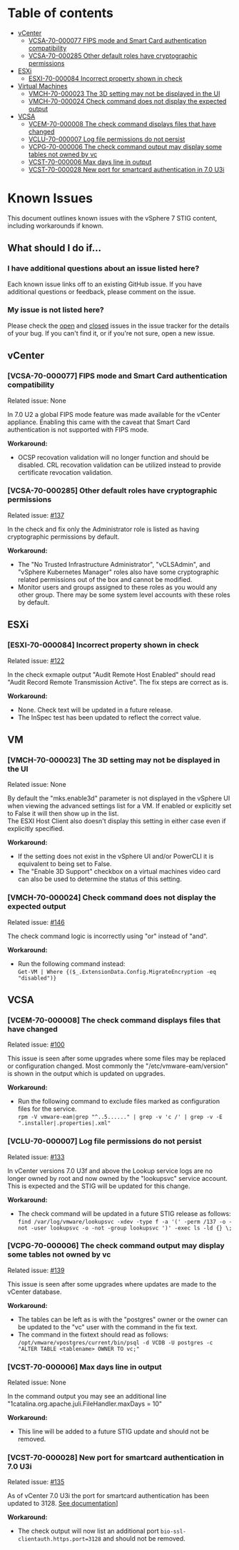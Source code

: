 # Table of contents

- [vCenter](#vcenter)
  - [VCSA-70-000077 FIPS mode and Smart Card authentication compatibility](#vcsa-70-000077-fips-mode-and-smart-card-authentication-compatibility)
  - [VCSA-70-000285 Other default roles have cryptographic permissions](#vcsa-70-000285-other-default-roles-have-cryptographic-permissions)
- [ESXi](#esxi)
  - [ESXI-70-000084 Incorrect property shown in check](#esxi-70-000084-incorrect-property-shown-in-check)
- [Virtual Machines](#vm)
  - [VMCH-70-000023 The 3D setting may not be displayed in the UI](#vmch-70-000023-the-3d-setting-may-not-be-displayed-in-the-ui)
  - [VMCH-70-000024 Check command does not display the expected output](#vmch-70-000024-check-command-does-not-display-the-expected-output)
- [VCSA](#vcsa)
  - [VCEM-70-000008 The check command displays files that have changed](#vcem-70-000008-the-check-command-displays-files-that-have-changed)
  - [VCLU-70-000007 Log file permissions do not persist](#vclu-70-000007-log-file-permissions-do-not-persist)
  - [VCPG-70-000006 The check command output may display some tables not owned by vc](#vcpg-70-000006-the-check-command-output-may-display-some-tables-not-owned-by-vc)
  - [VCST-70-000006 Max days line in output](#vcst-70-000006-max-days-line-in-output)
  - [VCST-70-000028 New port for smartcard authentication in 7.0 U3i](#vcst-70-000028-new-port-for-smartcard-authentication-in-70-u3i)

# Known Issues

This document outlines known issues with the vSphere 7 STIG content, including workarounds if known.

## What should I do if...

### I have additional questions about an issue listed here?

Each known issue links off to an existing GitHub issue. If you have additional questions or feedback, please comment on the issue.

### My issue is not listed here?

Please check the [open](https://github.com/vmware/dod-compliance-and-automation/issues) and [closed](https://github.com/vmware/dod-compliance-and-automation/issues?q=is%3Aissue+is%3Aclosed) issues in the issue tracker for the details of your bug. If you can't find it, or if you're not sure, open a new issue.

## vCenter

### [VCSA-70-000077] FIPS mode and Smart Card authentication compatibility

Related issue: None

In 7.0 U2 a global FIPS mode feature was made available for the vCenter appliance. Enabling this came with the caveat that Smart Card authentication is not supported with FIPS mode.

**Workaround:**

- OCSP recovation validation will no longer function and should be disabled. CRL recovation validation can be utilized instead to provide certificate revocation validation.

### [VCSA-70-000285] Other default roles have cryptographic permissions

Related issue: [#137](https://github.com/vmware/dod-compliance-and-automation/issues/137)

In the check and fix only the Administrator role is listed as having cryptographic permissions by default.

**Workaround:**

- The "No Trusted Infrastructure Administrator", "vCLSAdmin", and "vSphere Kubernetes Manager" roles also have some cryptographic related permissions out of the box and cannot be modified.
- Monitor users and groups assigned to these roles as you would any other group. There may be some system level accounts with these roles by default.

## ESXi

### [ESXI-70-000084] Incorrect property shown in check

Related issue: [#122](https://github.com/vmware/dod-compliance-and-automation/issues/122)

In the check exmaple output "Audit Remote Host Enabled" should read "Audit Record Remote Transmission Active". The fix steps are correct as is.

**Workaround:**

- None. Check text will be updated in a future release.
- The InSpec test has been updated to reflect the correct value.

## VM

### [VMCH-70-000023] The 3D setting may not be displayed in the UI

Related issue: None

By default the "mks.enable3d" parameter is not displayed in the vSphere UI when viewing the advanced settings list for a VM. If enabled or explicitly set to False it will then show up in the list.  
The ESXI Host Client also doesn't display this setting in either case even if explicitly specified.  

**Workaround:**

- If the setting does not exist in the vSphere UI and/or PowerCLI it is equivalent to being set to False.  
- The "Enable 3D Support" checkbox on a virtual machines video card can also be used to determine the status of this setting.    

### [VMCH-70-000024] Check command does not display the expected output

Related issue: [#146](https://github.com/vmware/dod-compliance-and-automation/issues/146)

The check command logic is incorrectly using "or" instead of "and".

**Workaround:**

- Run the following command instead:  
```Get-VM | Where {($_.ExtensionData.Config.MigrateEncryption -eq "disabled")}```  

## VCSA

### [VCEM-70-000008] The check command displays files that have changed

Related issue: [#100](https://github.com/vmware/dod-compliance-and-automation/issues/100)

This issue is seen after some upgrades where some files may be replaced or configuration changed. Most commonly the "/etc/vmware-eam/version" is shown in the output which is updated on upgrades.

**Workaround:**

- Run the following command to exclude files marked as configuration files for the service.  
```rpm -V vmware-eam|grep "^..5......" | grep -v 'c /' | grep -v -E ".installer|.properties|.xml"```

### [VCLU-70-000007] Log file permissions do not persist

Related issue: [#133](https://github.com/vmware/dod-compliance-and-automation/issues/133)

In vCenter versions 7.0 U3f and above the Lookup service logs are no longer owned by root and now owned by the "lookupsvc" service account. This is expected and the STIG will be updated for this change.

**Workaround:**

- The check command will be updated in a future STIG release as follows:  
```find /var/log/vmware/lookupsvc -xdev -type f -a '(' -perm /137 -o -not -user lookupsvc -o -not -group lookupsvc ')' -exec ls -ld {} \;```

### [VCPG-70-000006] The check command output may display some tables not owned by vc

Related issue: [#139](https://github.com/vmware/dod-compliance-and-automation/issues/139)

This issue is seen after some upgrades where updates are made to the vCenter database.

**Workaround:**

- The tables can be left as is with the "postgres" owner or the owner can be updated to the "vc" user with the command in the fix text.  
- The command in the fixtext should read as follows:  
```/opt/vmware/vpostgres/current/bin/psql -d VCDB -U postgres -c "ALTER TABLE <tablename> OWNER TO vc;"```

### [VCST-70-000006] Max days line in output

Related issue: None

In the command output you may see an additional line "1catalina.org.apache.juli.FileHandler.maxDays = 10"  

**Workaround:**

- This line will be added to a future STIG update and should not be removed.

### [VCST-70-000028] New port for smartcard authentication in 7.0 U3i

Related issue: [#135](https://github.com/vmware/dod-compliance-and-automation/issues/135)

As of vCenter 7.0 U3i the port for smartcard authentication has been updated to 3128. [See documentation](https://docs.vmware.com/en/VMware-vSphere/7.0/com.vmware.vsphere.authentication.doc/GUID-DE48ED27-E48B-4FDA-B3C8-DD7127BF6879.html)]

**Workaround:**

- The check output will now list an additional port `bio-ssl-clientauth.https.port=3128` and should not be removed.
